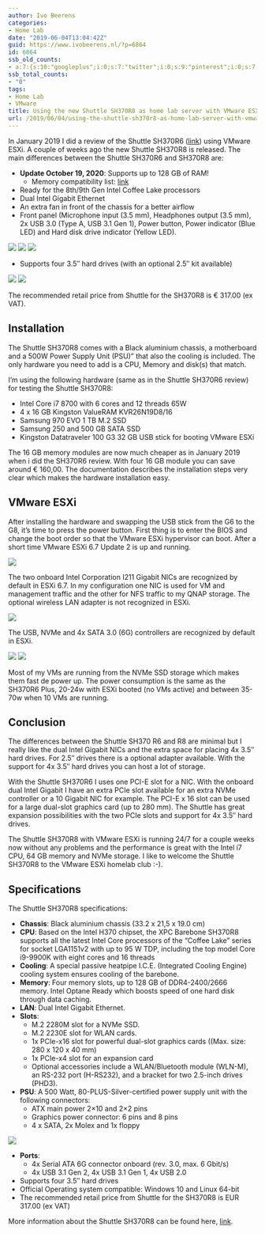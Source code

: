 ```yaml
---
author: Ivo Beerens
categories:
- Home Lab
date: "2019-06-04T13:04:42Z"
guid: https://www.ivobeerens.nl/?p=6864
id: 6864
ssb_old_counts:
- a:7:{s:10:"googleplus";i:0;s:7:"twitter";i:0;s:9:"pinterest";i:0;s:7:"fbshare";i:0;s:8:"linkedin";i:0;s:6:"reddit";i:0;s:6:"tumblr";i:0;}
ssb_total_counts:
- "0"
tags:
- Home Lab
- VMware
title: Using the new Shuttle SH370R8 as home lab server with VMware ESXi
url: /2019/06/04/using-the-shuttle-sh370r8-as-home-lab-server-with-vmware-esxi/
---
```


In January 2019 I did a review of the Shuttle SH370R6 ([link](http://localhost/2019/01/30/home-lab-extension-with-a-shuttle-sh370r6-plus/)) using VMware ESXi. A couple of weeks ago the new Shuttle SH370R8 is released. The main differences between the Shuttle SH370R6 and SH370R8 are:

- **Update October 19, 2020**: Supports up to 128 GB of RAM! 
    - Memory compatibility list: [link](http://global.shuttle.com/products/productsSupportList?productId=2344)
- Ready for the 8th/9th Gen Intel Coffee Lake processors
- Dual Intel Gigabit Ethernet
- An extra fan in front of the chassis for a better airflow
- Front panel (Microphone input (3.5 mm), Headphones output (3.5 mm), 2x USB 3.0 (Type A, USB 3.1 Gen 1), Power button, Power indicator (Blue LED) and Hard disk drive indicator (Yellow LED).

[![](http://localhost/wp-content/uploads/2019/05/a-300x246.jpg)](http://localhost/wp-content/uploads/2019/05/a.jpg) [![](http://localhost/wp-content/uploads/2019/05/b-300x275.jpg)](http://localhost/wp-content/uploads/2019/05/b.jpg) [![](http://localhost/wp-content/uploads/2019/05/c-300x223.jpg)](http://localhost/wp-content/uploads/2019/05/c.jpg)

- Supports four 3.5″ hard drives (with an optional 2.5″ kit available)

[![](http://localhost/wp-content/uploads/2019/05/IMG-2391-225x300.jpg)](http://localhost/wp-content/uploads/2019/05/IMG-2391.jpg) [![](http://localhost/wp-content/uploads/2019/05/IMG-2399-300x225.jpg)](http://localhost/wp-content/uploads/2019/05/IMG-2399.jpg)

The recommended retail price from Shuttle for the SH370R8 is € 317.00 (ex VAT).

## Installation

The Shuttle SH370R8 comes with a Black aluminium chassis, a motherboard and a 500W Power Supply Unit (PSU)” that also the cooling is included. The only hardware you need to add is a CPU, Memory and disk(s) that match.

I’m using the following hardware (same as in the Shuttle SH370R6 review) for testing the Shuttle SH370R8:

- Intel Core i7 8700 with 6 cores and 12 threads 65W
- 4 x 16 GB Kingston ValueRAM KVR26N19D8/16
- Samsung 970 EVO 1 TB M.2 SSD
- Samsung 250 and 500 GB SATA SSD
- Kingston Datatraveler 100 G3 32 GB USB stick for booting VMware ESXi

The 16 GB memory modules are now much cheaper as in January 2019 when i did the SH370R6 review. With four 16 GB module you can save around € 160,00. The documentation describes the installation steps very clear which makes the hardware installation easy.

## VMware ESXi

After installing the hardware and swapping the USB stick from the G6 to the G8, it’s time to press the power button. First thing is to enter the BIOS and change the boot order so that the VMware ESXi hypervisor can boot. After a short time VMware ESXi 6.7 Update 2 is up and running.

[![](http://localhost/wp-content/uploads/2019/05/esxi-300x152.png)](http://localhost/wp-content/uploads/2019/05/esxi.png)

The two onboard Intel Corporation I211 Gigabit NICs are recognized by default in ESXi 6.7. In my configuration one NIC is used for VM and management traffic and the other for NFS traffic to my QNAP storage. The optional wireless LAN adapter is not recognized in ESXi.

[![](http://localhost/wp-content/uploads/2019/05/network-300x28.png)](http://localhost/wp-content/uploads/2019/05/network.png)

The USB, NVMe and 4x SATA 3.0 (6G) controllers are recognized by default in ESXi.

[![](http://localhost/wp-content/uploads/2019/05/adapters-300x45.png)](http://localhost/wp-content/uploads/2019/05/adapters.png) [![](http://localhost/wp-content/uploads/2019/05/controllers-300x26.png)](http://localhost/wp-content/uploads/2019/05/controllers.png)

Most of my VMs are running from the NVMe SSD storage which makes them fast de power up. The power consumption is the same as the SH370R6 Plus, 20-24w with ESXi booted (no VMs active) and between 35-70w when 10 VMs are running.

## Conclusion

The differences between the Shuttle SH370 R6 and R8 are minimal but I really like the dual Intel Gigabit NICs and the extra space for placing 4x 3.5″ hard drives. For 2.5″ drives there is a optional adapter available. With the support for 4x 3.5″ hard drives you can host a lot of storage.

With the Shuttle SH370R6 I uses one PCI-E slot for a NIC. With the onboard dual Intel Gigabit I have an extra PCIe slot available for an extra NVMe controller or a 10 Gigabit NIC for example. The PCI-E x 16 slot can be used for a large dual-slot graphics card (up to 280 mm). The Shuttle has great expansion possibilities with the two PCIe slots and support for 4x 3.5″ hard drives.

The Shuttle SH370R8 with VMware ESXi is running 24/7 for a couple weeks now without any problems and the performance is great with the Intel i7 CPU, 64 GB memory and NVMe storage. I like to welcome the Shuttle SH370R8 to the VMware ESXi homelab club :-).

## Specifications

The Shuttle SH370R8 specifications:

- **Chassis**: Black aluminium chassis (33.2 x 21,5 x 19.0 cm)
- **CPU**: Based on the Intel H370 chipset, the XPC Barebone SH370R8 supports all the latest Intel Core processors of the “Coffee Lake” series for socket LGA1151v2 with up to 95 W TDP, including the top model Core i9-9900K with eight cores and 16 threads
- **Cooling**: A special passive heatpipe I.C.E. (Integrated Cooling Engine) cooling system ensures cooling of the barebone.
- **Memory**: Four memory slots, up to 128 GB of DDR4-2400/2666 memory. Intel Optane Ready which boosts speed of one hard disk through data caching.
- **LAN**: Dual Intel Gigabit Ethernet.
- **Slots**: 
    - M.2 2280M slot for a NVMe SSD.
    - M.2 2230E slot for WLAN cards.
    - 1x PCIe-x16 slot for powerful dual-slot graphics cards ((Max. size: 280 x 120 x 40 mm)
    - 1x PCIe-x4 slot for an expansion card
    - Optional accessories include a WLAN/Bluetooth module (WLN-M), an RS-232 port (H-RS232), and a bracket for two 2.5-inch drives (PHD3).
- **PSU**: A 500 Watt, 80-PLUS-Silver-certified power supply unit with the following connectors: 
    - ATX main power 2×10 and 2×2 pins
    - Graphics power connector: 6 pins and 8 pins
    - 4 x SATA, 2x Molex and 1x floppy

[![](http://localhost/wp-content/uploads/2019/05/IMG-2365-300x225.jpg)](http://localhost/wp-content/uploads/2019/05/IMG-2365.jpg)

- **Ports**: 
    - 4x Serial ATA 6G connector onboard (rev. 3.0, max. 6 Gbit/s)
    - 4x USB 3.1 Gen 2, 4x USB 3.1 Gen 1, 4x USB 2.0
- Supports four 3.5″ hard drives
- Official Operating system compatible: Windows 10 and Linux 64-bit
- The recommended retail price from Shuttle for the SH370R8 is EUR 317.00 (ex VAT)

More information about the Shuttle SH370R8 can be found here, [link](http://www.shuttle.eu/products/mini-pc/sh370r8/).
